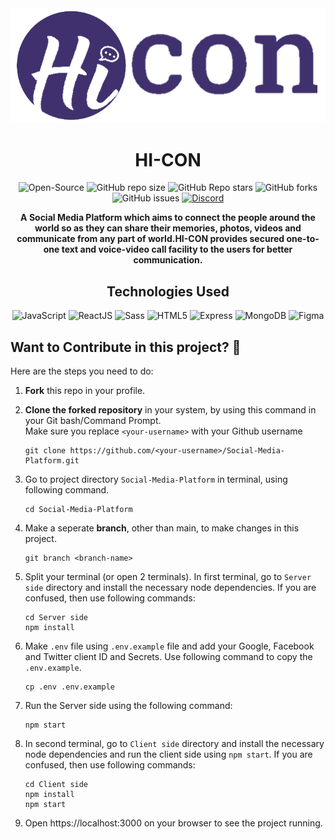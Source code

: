 <div align="center"> 
<img src="./logo.png" />

# HI-CON

</div>

<div align="center">

![Open-Source](https://img.shields.io/badge/-OPEN--SOURCE-%236fff00?style=for-the-badge&logo=github)
![GitHub repo size](https://img.shields.io/github/repo-size//Social-Media-Platform?color=green&label=SIZE&logo=github&style=for-the-badge)
![GitHub Repo stars](https://img.shields.io/github/stars//Social-Media-Platform?color=%2381f200&logo=github&style=for-the-badge)
![GitHub forks](https://img.shields.io/github/forks//Social-Media-Platform?color=%2300c8ff&logo=github&style=for-the-badge)
![GitHub issues](https://img.shields.io/github/issues//Social-Media-Platform?color=%23f6ff00&logo=github&style=for-the-badge)
[![Discord](https://img.shields.io/badge/-Discord-%2300d5ff?style=for-the-badge&logo=Discord&color=39c3ed&url=https://t.me/joinchat/YaYtDpKRN6A2Njg1)](https://discord.gg/gtQSQmyu)

</div>

<div align="center">

**A Social Media Platform which aims to connect the people around the world so as they can share their memories, photos, videos and communicate from any part of world.HI-CON provides secured one-to-one text and voice-video call facility to the users for better communication.**
<br>

</div>

<div align="center">

## Technologies Used

![JavaScript](https://img.shields.io/badge/-javascript-white?style=for-the-badge&logo=javascript&logoColor=white&logoWidth=20&color=F1DB4E) ![ReactJS](https://img.shields.io/badge/-React-orange?color=09D9FE&style=for-the-badge&logo=React&logoColor=white&logoWidth=20) ![Sass](https://img.shields.io/badge/-sass-white?style=for-the-badge&logo=sass&logoColor=white&logoWidth=20&color=CD679B) ![HTML5](https://img.shields.io/badge/-HTML5-white?color=ff6529&style=for-the-badge&logo=HTML5&logoColor=white&logoWidth=20) ![Express](https://img.shields.io/badge/-Express-orange?color=8BBF3F&style=for-the-badge&logo=Express&logoColor=white&logoWidth=20) ![MongoDB](https://img.shields.io/badge/-mongodb-white?style=for-the-badge&logo=mongodb&logoColor=white&logoWidth=20&color=40A03B) ![Figma](https://img.shields.io/badge/figma-%23F24E1E.svg?style=for-the-badge&logo=figma&logoColor=white)

</div>

## Want to Contribute in this project? 🚀

Here are the steps you need to do:

1. **Fork** this repo in your profile.
2. **Clone the forked repository** in your system, by using this command in your Git bash/Command Prompt. <br />
   Make sure you replace `<your-username>` with your Github username

   ```
   git clone https://github.com/<your-username>/Social-Media-Platform.git
   ```

3. Go to project directory `Social-Media-Platform` in terminal, using following command.
   ```
   cd Social-Media-Platform
   ```
4. Make a seperate **branch**, other than main, to make changes in this project.
   ```
   git branch <branch-name>
   ```
5. Split your terminal (or open 2 terminals). In first terminal, go to `Server side` directory and install the necessary node dependencies. If you are confused, then use following commands:
   ```
   cd Server side
   npm install
   ```
6. Make `.env` file using `.env.example` file and add your Google, Facebook and Twitter client ID and Secrets. Use following command to copy the `.env.example`.
   ```
   cp .env .env.example
   ```
7. Run the Server side using the following command:
   ```
   npm start
   ```
8. In second terminal, go to `Client side` directory and install the necessary node dependencies and run the client side using `npm start`. If you are confused, then use following commands:
   ```
   cd Client side
   npm install
   npm start
   ```
9. Open https://localhost:3000 on your browser to see the project running.